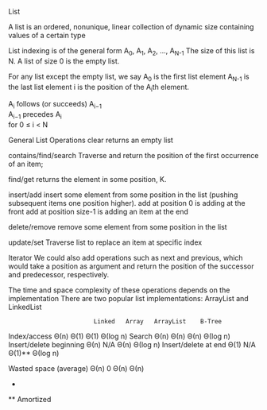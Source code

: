 List

A list is an ordered, nonunique, linear collection of dynamic size containing values of a certain type

List indexing is of the general form A<sub>0</sub>, A<sub>1</sub>, A<sub>2</sub>, ..., A<sub>N-1</sub>
The size of this list is N.
A list of size 0 is the empty list.

For any list except the empty list, we say
A<sub>0</sub> is the first list element
A<sub>N-1</sub> is the last list element
i is the position of the A<sub>i</sub>th element.

A<sub>i</sub> follows (or succeeds) A<sub>i−1</sub>     
A<sub>i−1</sub> precedes A<sub>i</sub>        
for 0 ≤ i < N




General List Operations
clear                 returns an empty list

contains/find/search  Traverse and return the position of the first occurrence of an item;

find/get              returns the element in some position, K.

insert/add            insert some element from some position in the list
(pushing subsequent items one position higher).
  add at position 0 is adding at the front
  add at position size-1 is adding an item at the end

delete/remove         remove some element from some position in the list

update/set            Traverse list to replace an item at specific index

Iterator
We could also add operations such as next and previous, which would take a position as argument and return the position of the successor and predecessor, respectively.

The time and space complexity of these operations depends on the implementation
There are two popular list implementations: ArrayList and LinkedList

                            Linked   Array   ArrayList    B-Tree
Index/access                Θ(n)     Θ(1)    Θ(1)         Θ(log n)
Search                      Θ(n)     Θ(n)    Θ(n)         Θ(log n)
Insert/delete beginning     Θ(n)     N/A     Θ(n)         Θ(log n)
Insert/delete at end        Θ(1)     N/A     Θ(1)**       Θ(log n)

Wasted space (average)      Θ(n)     0       Θ(n)         Θ(n)

*
** Amortized
